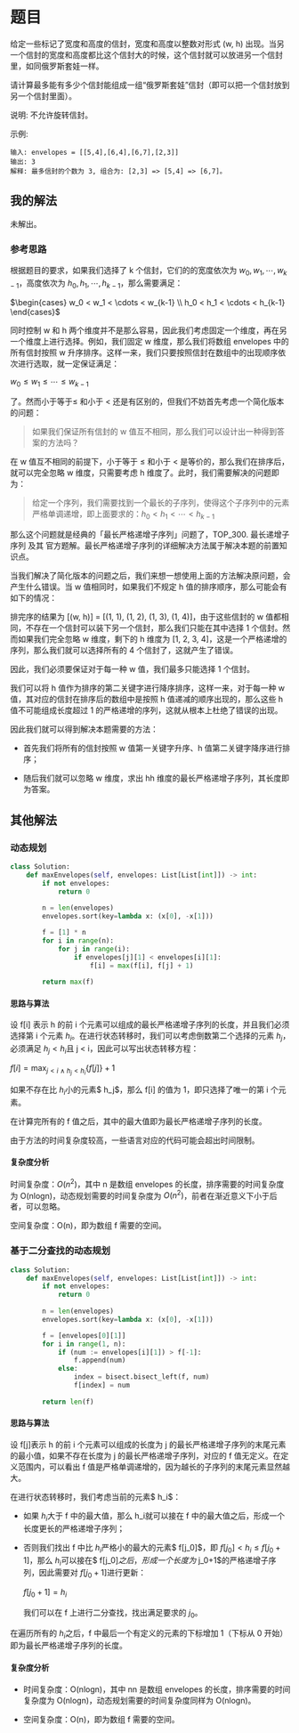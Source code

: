 # 题目

给定一些标记了宽度和高度的信封，宽度和高度以整数对形式 (w, h) 出现。当另一个信封的宽度和高度都比这个信封大的时候，这个信封就可以放进另一个信封里，如同俄罗斯套娃一样。

请计算最多能有多少个信封能组成一组“俄罗斯套娃”信封（即可以把一个信封放到另一个信封里面）。

说明:
不允许旋转信封。

示例:

```
输入: envelopes = [[5,4],[6,4],[6,7],[2,3]]
输出: 3 
解释: 最多信封的个数为 3, 组合为: [2,3] => [5,4] => [6,7]。
```

## 我的解法

未解出。

### 参考思路

根据题目的要求，如果我们选择了 k 个信封，它们的的宽度依次为 $w_0, w_1, \cdots, w_{k-1}$，高度依次为 $h_0, h_1, \cdots, h_{k-1}$，那么需要满足：

$\begin{cases} w_0 < w_1 < \cdots < w_{k-1} \\ h_0 < h_1 < \cdots < h_{k-1} \end{cases}$


同时控制 w 和 h 两个维度并不是那么容易，因此我们考虑固定一个维度，再在另一个维度上进行选择。例如，我们固定 w 维度，那么我们将数组 envelopes 中的所有信封按照 w 升序排序。这样一来，我们只要按照信封在数组中的出现顺序依次进行选取，就一定保证满足：

$w_0 \leq w_1 \leq \cdots \leq w_{k-1}$


了。然而小于等于≤ 和小于 < 还是有区别的，但我们不妨首先考虑一个简化版本的问题：

> 如果我们保证所有信封的 w 值互不相同，那么我们可以设计出一种得到答案的方法吗？
>

在 w 值互不相同的前提下，小于等于 ≤ 和小于 < 是等价的，那么我们在排序后，就可以完全忽略 w 维度，只需要考虑 h 维度了。此时，我们需要解决的问题即为：

> 给定一个序列，我们需要找到一个最长的子序列，使得这个子序列中的元素严格单调递增，即上面要求的：$h_0 < h_1 < \cdots < h_{k-1}$
>


那么这个问题就是经典的「最长严格递增子序列」问题了，TOP_300. 最长递增子序列 及其 官方题解。最长严格递增子序列的详细解决方法属于解决本题的前置知识点。

当我们解决了简化版本的问题之后，我们来想一想使用上面的方法解决原问题，会产生什么错误。当 w 值相同时，如果我们不规定 h 值的排序顺序，那么可能会有如下的情况：

排完序的结果为 [(w, h)] = [(1, 1), (1, 2), (1, 3), (1, 4)]，由于这些信封的 w 值都相同，不存在一个信封可以装下另一个信封，那么我们只能在其中选择 1 个信封。然而如果我们完全忽略 w 维度，剩下的 h 维度为 [1, 2, 3, 4]，这是一个严格递增的序列，那么我们就可以选择所有的 4 个信封了，这就产生了错误。

因此，我们必须要保证对于每一种 w 值，我们最多只能选择 1 个信封。

我们可以将 h 值作为排序的第二关键字进行降序排序，这样一来，对于每一种 w 值，其对应的信封在排序后的数组中是按照 h 值递减的顺序出现的，那么这些 h 值不可能组成长度超过 1 的严格递增的序列，这就从根本上杜绝了错误的出现。

因此我们就可以得到解决本题需要的方法：

- 首先我们将所有的信封按照 w 值第一关键字升序、h 值第二关键字降序进行排序；

- 随后我们就可以忽略 w 维度，求出 hh 维度的最长严格递增子序列，其长度即为答案。

## 其他解法

### 动态规划

```python
class Solution:
    def maxEnvelopes(self, envelopes: List[List[int]]) -> int:
        if not envelopes:
            return 0
        
        n = len(envelopes)
        envelopes.sort(key=lambda x: (x[0], -x[1]))

        f = [1] * n
        for i in range(n):
            for j in range(i):
                if envelopes[j][1] < envelopes[i][1]:
                    f[i] = max(f[i], f[j] + 1)
        
        return max(f)
```

#### 思路与算法

设 f[i] 表示 h 的前 i 个元素可以组成的最长严格递增子序列的长度，并且我们必须选择第 i 个元素 $h_i$。在进行状态转移时，我们可以考虑倒数第二个选择的元素 $h_j$，必须满足 $h_j < h_i$且 j < i，因此可以写出状态转移方程：

$f[i] = \max_{j<i ~\wedge~ h_j<h_i } \{ f[j] \} + 1$

如果不存在比 $h_i$小的元素$ h_j$，那么 f[i] 的值为 1，即只选择了唯一的第 i 个元素。

在计算完所有的 f 值之后，其中的最大值即为最长严格递增子序列的长度。

由于方法的时间复杂度较高，一些语言对应的代码可能会超出时间限制。

#### 复杂度分析

时间复杂度：$O(n^2)$，其中 n 是数组 envelopes 的长度，排序需要的时间复杂度为 O(nlogn)，动态规划需要的时间复杂度为 $O(n^2)$，前者在渐近意义下小于后者，可以忽略。

空间复杂度：O(n)，即为数组 f 需要的空间。

### 基于二分查找的动态规划

```python
class Solution:
    def maxEnvelopes(self, envelopes: List[List[int]]) -> int:
        if not envelopes:
            return 0
        
        n = len(envelopes)
        envelopes.sort(key=lambda x: (x[0], -x[1]))

        f = [envelopes[0][1]]
        for i in range(1, n):
            if (num := envelopes[i][1]) > f[-1]:
                f.append(num)
            else:
                index = bisect.bisect_left(f, num)
                f[index] = num
        
        return len(f)
```

#### 思路与算法

设 f[j]表示 h 的前 i 个元素可以组成的长度为 j 的最长严格递增子序列的末尾元素的最小值，如果不存在长度为 j 的最长严格递增子序列，对应的 f 值无定义。在定义范围内，可以看出 f 值是严格单调递增的，因为越长的子序列的末尾元素显然越大。

在进行状态转移时，我们考虑当前的元素$ h_i$：

- 如果 $h_i$大于 f 中的最大值，那么 h_i就可以接在 f 中的最大值之后，形成一个长度更长的严格递增子序列；

- 否则我们找出 f 中比 $h_i$严格小的最大的元素$ f[j_0]$，即 $f[j_0] < h_i \leq f[j_0+1]$，那么 $h_i$可以接在$ f[j_0]$之后，形成一个长度为$ j_0+1$的严格递增子序列，因此需要对 $f[j_0+1]$进行更新：

  $f[j_0+1] = h_i$


  我们可以在 f 上进行二分查找，找出满足要求的 $j_0$。


在遍历所有的 $h_i$之后，f 中最后一个有定义的元素的下标增加 1（下标从 0 开始）即为最长严格递增子序列的长度。

#### 复杂度分析

- 时间复杂度：O(nlogn)，其中 nn 是数组 envelopes 的长度，排序需要的时间复杂度为 O(nlogn)，动态规划需要的时间复杂度同样为 O(nlogn)。

- 空间复杂度：O(n)，即为数组 f 需要的空间。


